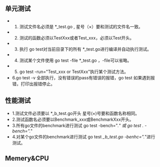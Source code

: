 ## 单元测试
* 1. 测试文件名必须是 *_test.go  ,  星号（×）要和测试的文件名一致。
* 2. 测试的函数必须以TestXxx或者Test_xxx，必须以Test开头。
* 3. 执行 go test对当前目录下的所有 *_test.go进行编译并自动执行测试。
* 4. 测试某个文件使用 go test -file *_test.go ，-file可以省略。
* 5. go test -run="Test_xxx or TestXxx"执行某个测试方法。
* 6.go test -v 全部执行，没有错误的pass有错误的报错，go test 如果遇到报错，打印出报错停止。


## 性能测试
* 1.测试文件必须要以 *_b_test.go开头 星号(×)号要和函数名称相同。
* 2.测试函数名必须要以Benchmark_xxx或BenchmarkXxx开头。
* 3.所有go文件的benchmark进行测试 go test -bench=".*" 或 go test . -bench=".*"
* 4.对某个go文件的benchmark进行测试 go test *_b_test.go -benhc=".*"进行测试。

## Memery&CPU
